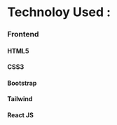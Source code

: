 <h1>Technoloy Used :</h1>
<h3>Frontend</h3>
<h4>HTML5</h4>
<h4>CSS3</h4>
<h4>Bootstrap</h4>
<h4>Tailwind</h4>
<h4>React JS</h4>


